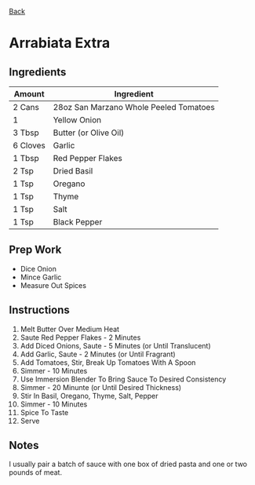 [Back](https://github.com/robrushton/recipes/blob/main/README.md)

# Arrabiata Extra

## Ingredients
| Amount | Ingredient |
|--------|------------|
| 2 Cans | 28oz San Marzano Whole Peeled Tomatoes |
| 1 | Yellow Onion |
| 3 Tbsp | Butter (or Olive Oil) |
| 6 Cloves| Garlic |
| 1 Tbsp | Red Pepper Flakes |
| 2 Tsp | Dried Basil |
| 1 Tsp | Oregano |
| 1 Tsp | Thyme |
| 1 Tsp | Salt |
| 1 Tsp | Black Pepper |

## Prep Work
- Dice Onion
- Mince Garlic
- Measure Out Spices

## Instructions
1. Melt Butter Over Medium Heat
2. Saute Red Pepper Flakes - 2 Minutes
3. Add Diced Onions, Saute - 5 Minutes (or Until Translucent)
5. Add Garlic, Saute - 2 Minutes (or Until Fragrant)
7. Add Tomatoes, Stir, Break Up Tomatoes With A Spoon
9. Simmer - 10 Minutes
11. Use Immersion Blender To Bring Sauce To Desired Consistency
12. Simmer - 20 Minunte (or Until Desired Thickness)
13. Stir In Basil, Oregano, Thyme, Salt, Pepper
14. Simmer - 10 Minutes
15. Spice To Taste
16. Serve

## Notes
I usually pair a batch of sauce with one box of dried pasta and one or two pounds of meat.
